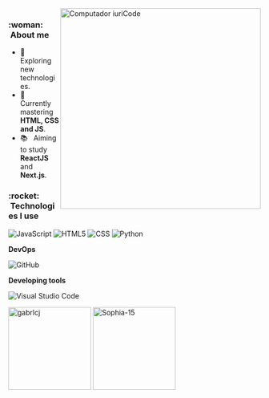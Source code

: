 <img src="https://raw.githubusercontent.com/MicaelliMedeiros/micaellimedeiros/master/image/computer-illustration.png" min-width="400px" max-width="400px" width="400px" align="right" alt="Computador iuriCode">

<h3> :woman: &nbsp;About me </h3>

- 🤔 &nbsp; Exploring new technologies.
- 🌱 &nbsp; Currently mastering **HTML, CSS and JS**.
- 📚 &nbsp; Aiming to study **ReactJS** and **Next.js**.

<h3> :rocket: &nbsp;Technologies I use </h3>



  ![JavaScript](https://img.shields.io/badge/-JavaScript-333333?style=flat&logo=javascript)
  ![HTML5](https://img.shields.io/badge/-HTML5-333333?style=flat&logo=HTML5)
  ![CSS](https://img.shields.io/badge/-CSS-333333?style=flat&logo=CSS3&logoColor=1572B6)
  ![Python](https://img.shields.io/badge/-Python-333333?style=flat&logo=python)
  
  **DevOps**

  ![GitHub](https://img.shields.io/badge/-GitHub-333333?style=flat&logo=github)
  
 **Developing tools**

  ![Visual Studio Code](https://img.shields.io/badge/-Visual%20Studio%20Code-333333?style=flat&logo=visual-studio-code&logoColor=007ACC)
  

<p align="left">
  <img height="165em" src="https://github-readme-stats.vercel.app/api?username=Sophia-15&show_icons=true&theme=slateorange&title_color=0059b3&text_color=1a1a1a&icon_color=cc4400&locale=en&hide_border=true&bg_color=DEG,99ccff,ff9966" alt="gabrlcj" />
    
  <img height="165em" src="https://github-readme-stats.vercel.app/api/top-langs?username=Sophia-15&show_icons=true&theme=slateorange&title_color=0059b3&text_color=1a1a1a&icon_color=cc4400&layout=compact&hide_border=true&bg_color=DEG,99ccff,ff9966" alt="Sophia-15" />
</p>



<!---
Sophia-15/Sophia-15 is a ✨ special ✨ repository because its `README.md` (this file) appears on your GitHub profile.
You can click the Preview link to take a look at your changes.
                                                                                                                                                     - 👀 I’m interested in ...
- 🌱 I’m currently learning ...
- 💞️ I’m looking to collaborate on ...
- 📫 How to reach me ...
--->
